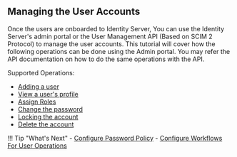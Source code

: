 ## Managing the User Accounts

Once the users are onboarded to Identity Server, You can use the Identity Server's admin portal or the User
 Management API (Based on SCIM 2 Protocol) to manage the user accounts. This tutorial will cover how the following
  operations can be done using the Admin portal. You may refer the API documentation on how to do the same operations
   with the API.
   
Supported Operations:

* [Adding a user](user-add.md)
* [View a user's profile](user-view-profile.md)
* [Assign Roles](user-assign-role.md)
* [Change the password](change-password.md)
* [Locking the account](user-lock-account.md)
* [Delete the account](user-delete.md)

!!! Tip "What's Next"
    - [Configure Password Policy](password-policy-overview.md)
    - [Configure Workflows For User Operations](configuring-workflows.md)